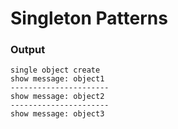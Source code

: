 # Singleton Patterns

### Output

    single object create
    show message: object1
    ----------------------
    show message: object2
    ----------------------
    show message: object3